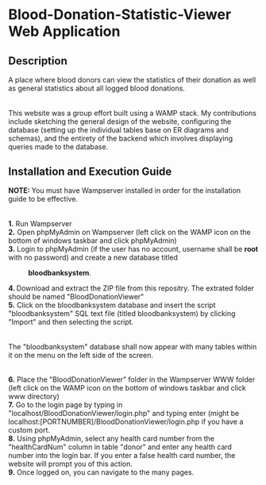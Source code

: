 <h1> Blood-Donation-Statistic-Viewer Web Application </h1>

<h2> Description </h2> 

<div>A place where blood donors can view the statistics of their donation as well as general statistics about all logged blood donations.</div>

<h6></h6>

</div> <p>This website was a group effort built using a WAMP stack. My contributions include sketching the general design of the website, configuring the database (setting up the individual tables base on ER diagrams and schemas), and the entirety of the backend which involves displaying queries made to the database.</p></div>

<h2> Installation and Execution Guide </h2>

</div> <b> NOTE: </b> You must have Wampserver installed in order for the installation guide to be effective. </div>
<h6></h6>

<div> <b> 1.</b> Run Wampserver </div>

<div> <b> 2.</b> Open phpMyAdmin on Wampserver (left click on the WAMP icon on the bottom of windows taskbar and click phpMyAdmin) </div>

<div> <b> 3.</b> Login to phpMyAdmin (if the user has no account, username shall be <b>root</b> with no password) and create a new database titled <dl><dd><b>bloodbanksystem</b>.</dd></dl> </div>

<div> <b> 4. </b> Download and extract the ZIP file from this repositry. The extrated folder should be named "BloodDonationViewer"</b>
  
<div> <b> 5.</b> Click on the bloodbanksystem database and insert the script "bloodbanksystem" SQL text file (titled bloodbanksystem) by clicking "Import" and then selecting the script. </div>

<h6></h6>

<div> The "bloodbanksystem" database shall now appear with many tables within it on the menu on the left side of the screen. </div>

<h6></h6>

<div> <b> 6.</b> Place the "BloodDonationViewer" folder in the Wampserver WWW folder (left click on the WAMP icon on the bottom of windows taskbar and click www directory) </div>

<div> <b> 7.</b> Go to the login page by typing in "localhost/BloodDonationViewer/login.php" and typing enter (might be localhost:[PORTNUMBER]/BloodDonationViewer/login.php if you have a custom port. </div>

<div> <b> 8.</b> Using phpMyAdmin, select any health card number from the "healthCardNum" column in table "donor" and enter any health card number into the login bar. If you enter a false health card number, the website will prompt you of this action. </div>

<div> <b> 9.</b> Once logged on, you can navigate to the many pages. </div>

